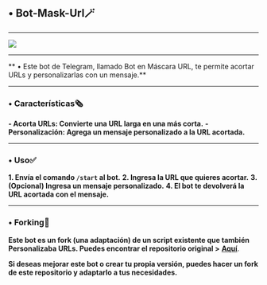 ## • Bot-Mask-Url🪄

------

![](https://telegra.ph/file/9d68decdfcbd863a896f3.jpg)

------


** • Este bot de Telegram, llamado Bot en Máscara URL, te permite acortar URLs y personalizarlas con un mensaje.**

------

### **• Características🗞**

**- Acorta URLs: Convierte una URL larga en una más corta.**
**- Personalización: Agrega un mensaje personalizado a la URL acortada.**

------

### **• Uso✅**


**1. Envía el comando `/start` al bot.**
**2. Ingresa la URL que quieres acortar.**
**3. (Opcional) Ingresa un mensaje personalizado.**
**4. El bot te devolverá la URL acortada con el mensaje.**

------

### **• Forking🔖**

**Este bot es un fork (una adaptación) de un script existente que también Personalizaba URLs. Puedes encontrar el repositorio original >** [**Aquí**](https://github.com/AvastrOficial/GatRecortaTodo). 

**Si deseas mejorar este bot o crear tu propia versión, puedes hacer un fork de este repositorio y adaptarlo a tus necesidades.**
